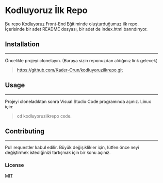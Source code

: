 # Kodluyoruz İlk Repo 
Bu repo [Kodluyoruz](https://kodluyoruz.org/tr/kodluyoruz/) Front-End Eğitiminde oluşturduğumuz ilk repo. İçerisinde bir adet README dosyası, bir adet de index.html barındırıyor. 

## Installation 
-----
Öncelikle projeyi clonelayın. (Buraya sizin reponuzdan aldığınız link gelecek) 

>https://github.com/Kader-Orun/kodluyoruzilkrepo.git

## Usage 
-----
Projeyi cloneladıktan sonra Visual Studio Code programında açınız. 
Linux için: 

>cd kodluyoruzilkrepo
code. 

## Contributing 
----- 

Pull requestler kabul edilir. Büyük değişiklikler için, lütfen önce neyi değiştirmek istediğinizi tartışmak için bir konu açınız. 

### License 

[MIT](https://choosealicense.com/licenses/mit/)   